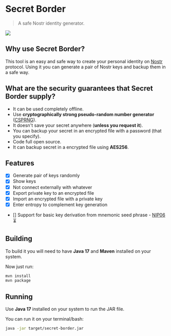 # Secret Border

> A safe Nostr identity generator.

![](https://guilhermegps.com.br/img/secret_border.png)

## Why use Secret Border?

This tool is an easy and safe way to create your personal identity on [Nostr](https://nostr.com/) protocol. Using it you can generate a pair of Nostr keys and backup them in a safe way.

## What are the security guarantees that Secret Border supply?

 - It can be used completely offline.
 - Use **cryptographically strong pseudo-random number generator** ([CSPRNG](https://en.wikipedia.org/wiki/Cryptographically_secure_pseudorandom_number_generator)).
 - It doesn't save your secret anywhere (**unless you request it**).
 - You can backup your secret in an encrypted file with a password (that you specify). 
 - Code full open source.
 - It can backup secret in a encrypted file using **AES256**.

## Features

 - [x] Generate pair of keys randomly
 - [x] Show keys
 - [x] Not connect externally with whatever
 - [x] Export private key to an encrypted file
 - [x] Import an encrypted file with a private key
 - [x] Enter entropy to complement key generation
 - [] Support for basic key derivation from mnemonic seed phrase - [NIP06](https://github.com/nostr-protocol/nips/blob/master/06.md) ⏳
   

## Building

To build it you will need to have **Java 17** and **Maven** installed on your system. 

Now just run:
  

```bash
mvn install
mvn package
```
   

## Running

Use **Java 17** installed on your system to run the JAR file.

You can run it on your terminal/bash:
  
```bash
java -jar target/secret-border.jar
```
